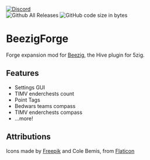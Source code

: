 [![Discord](https://discordapp.com/api/guilds/346695724253184014/embed.png?style=banner2)](http://discord.gg/se7zJsU)  
![Github All Releases](https://img.shields.io/github/downloads/Beezig/BeezigForge/total.svg)
![GitHub code size in bytes](https://img.shields.io/github/languages/code-size/Beezig/BeezigForge.svg)

# BeezigForge
Forge expansion mod for [Beezig](https://github.com/Beezig/Beezig), the Hive plugin for 5zig.

## Features
+ Settings GUI
+ TIMV enderchests count
+ Point Tags
+ Bedwars teams compass
+ TIMV enderchests compass
+ ...more!

## Attributions
Icons made by [Freepik](https://freepik.com) and Cole Bemis, from [Flaticon](https://flaticon.com)
